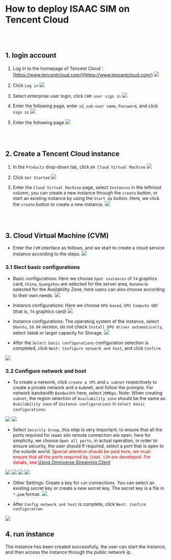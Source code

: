 # How to deploy ISAAC SIM on Tencent Cloud

<br><br>
## 1. login account

1. Log in to the homepage of Tencent Cloud：[https://www.tencentcloud.com/](https://www.tencentcloud.com/)
![](./images/open_tencent_cloud_main_page.JPG)

2. Click `Log in`
![](./images/click_on_login_in.JPG)

3. Select enterprise user login, click `CAM user sign in`
![](./images/choose_cam_user_login_in.JPG)

4. Enter the following page, enter `id`, `sub-user name`, `Password`, and click `sign in`
![](./images/click_on_sign_in.JPG)

5. Enter the following page
![](./images/login_interface.JPG)



<br><br>
## 2. Create a Tencent Cloud instance

1. In the `Products` drop-down tab, click `04 Cloud Virtual Machine`
![](./images/create_instance_choose_cloud_virtual_machine.jpg)

2. Click `Get Started`
![](./images/create_instance_get_started.JPG)

3. Enter the `Cloud Virtual Machine` page, select `Instances` in the leftmost column, you can create a new instance through the `create` button, or start an existing instance by using the `Start Up` button. Here, we click the `create` button to create a new instance.
![](./images/create_instance_click_create_button.JPG)



<br><br>
## 3. Cloud Virtual Machine (CVM)

* Enter the `CVM` interface as follows, and we start to create a cloud service instance according to the steps.
![](./images/create_instance_cvm_interface.JPG)

### 3.1 Slect basic configurations

* Basic configurations: Here we choose `Spot instances` of `T4` graphics card, `China`, `Guangzhou` are selected for the server area, `Random` is selected for the Availability Zone, here users can also choose according to their own needs.
![](./images/create_instance_select_basic_config_basic.jpg)

* Instance configurations: Here we choose `GPU-based`, `GPU Compute GN7` (that is, `T4` graphics card)
![](./images/create_instance_select_basic_config_instance_config1.jpg)

* Instance configurations: The operating system of the instance, select `Ubuntu`, `18.04` version, do not check `Install GPU driver automatically`, select `500GB` or larger capacity for Storage.
![](./images/create_instance_select_basic_config_instance_config2.JPG)

* After the `Select basic configurations` configuration selection is completed, click `Next: Configure network and host`, and click `Confirm`

![](./images/create_instance_select_basic_config_confirm.jpg)

### 3.2 Configure network and host

* To create a network, click `create a VPC` and `a subnet` respectively to create a private network and a subnet, and follow the prompts. For network bandwidth `Bandwidth` here, select `20Mbps`. Note: When creating `subnet`, the region selection of `Availability zone` should be the same as `Availability zone` of `Instance configurations` in `Select basic configurations`.

![](./images/create_instance_cvm_config_net_basic.JPG)
![](./images/create_instance_cvm_config_net_create_vpc.JPG)

* Select `Security Group`, this step is very important; to ensure that all the ports required for isaac sim remote connection are open, here for simplicity, we choose `Open all ports`, in actual operation, in order to ensure security, the user should If required, select a port that is open to the outside world. <font color='red'> Special attention should be paid here, we must ensure that all the ports required by `ISAAC SIM` are developed. For details, see [Using Omniverse Streaming Client](https://docs.omniverse.nvidia.com/app_streaming-client/app_streaming-client/user-manual.html)</font>

![](./images/create_instance_cvm_config_net_security.JPG)
![](./images/create_instance_cvm_config_net_security_create.JPG)
![](./images/create_instance_cvm_config_net_security_config.JPG)
![](./images/create_instance_cvm_config_net_security_choose.JPG)

* Other Settings: Create a key for `ssh` connections. You can select an existing secret key or create a new secret key. The secret key is a file in `*.pem` format.
![](./images/create_instance_cvm_config_net_create_key.JPG)

* After `Config network and host` is complete, click `Next: Confirm configuration`

![](./images/create_instance_cvm_config_net_confirm.JPG)

## 4. run instance

The instance has been created successfully, the user can start the instance, and then access the instance through the public network ip.